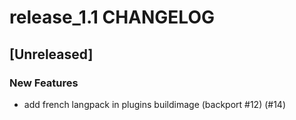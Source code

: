 # release_1.1 CHANGELOG

## [Unreleased]

### New Features

- add french langpack in plugins buildimage (backport #12) (#14)


